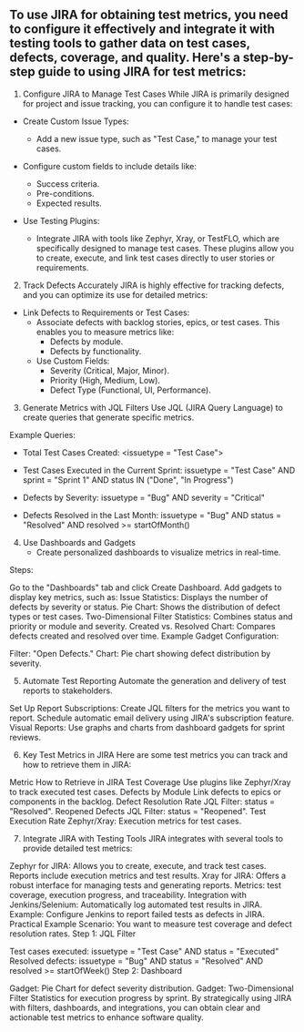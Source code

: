 ## To use JIRA for obtaining test metrics, you need to configure it effectively and integrate it with testing tools to gather data on test cases, defects, coverage, and quality. Here's a step-by-step guide to using JIRA for test metrics:

1. Configure JIRA to Manage Test Cases
While JIRA is primarily designed for project and issue tracking, you can configure it to handle test cases:

* Create Custom Issue Types:
    - Add a new issue type, such as "Test Case," to manage your test cases.

* Configure custom fields to include details like:
    - Success criteria.
    - Pre-conditions.
    - Expected results.

* Use Testing Plugins:
    - Integrate JIRA with tools like Zephyr, Xray, or TestFLO, which are specifically designed to manage test cases. These plugins allow you to create, execute, and link test cases directly to user stories or requirements.

2. Track Defects Accurately
JIRA is highly effective for tracking defects, and you can optimize its use for detailed metrics:

* Link Defects to Requirements or Test Cases:
    - Associate defects with backlog stories, epics, or test cases. This enables you to measure metrics like:
        - Defects by module.
        - Defects by functionality.
    - Use Custom Fields:  
        - Severity (Critical, Major, Minor).
        - Priority (High, Medium, Low).
        - Defect Type (Functional, UI, Performance).

3. Generate Metrics with JQL Filters
Use JQL (JIRA Query Language) to create queries that generate specific metrics.

Example Queries:

* Total Test Cases Created:
<issuetype = "Test Case">

*  Test Cases Executed in the Current Sprint:
issuetype = "Test Case" AND sprint = "Sprint 1" AND status IN ("Done", "In Progress")

* Defects by Severity:
issuetype = "Bug" AND severity = "Critical"

*  Defects Resolved in the Last Month:
issuetype = "Bug" AND status = "Resolved" AND resolved >= startOfMonth()

4. Use Dashboards and Gadgets
    - Create personalized dashboards to visualize metrics in real-time.

Steps:

Go to the "Dashboards" tab and click Create Dashboard.
Add gadgets to display key metrics, such as:
Issue Statistics: Displays the number of defects by severity or status.
Pie Chart: Shows the distribution of defect types or test cases.
Two-Dimensional Filter Statistics: Combines status and priority or module and severity.
Created vs. Resolved Chart: Compares defects created and resolved over time.
Example Gadget Configuration:

Filter: "Open Defects."
Chart: Pie chart showing defect distribution by severity.

5. Automate Test Reporting
Automate the generation and delivery of test reports to stakeholders.

Set Up Report Subscriptions:
Create JQL filters for the metrics you want to report.
Schedule automatic email delivery using JIRA's subscription feature.
Visual Reports:
Use graphs and charts from dashboard gadgets for sprint reviews.

6. Key Test Metrics in JIRA
Here are some test metrics you can track and how to retrieve them in JIRA:

Metric	How to Retrieve in JIRA
Test Coverage	Use plugins like Zephyr/Xray to track executed test cases.
Defects by Module	Link defects to epics or components in the backlog.
Defect Resolution Rate	JQL Filter: status = "Resolved".
Reopened Defects	JQL Filter: status = "Reopened".
Test Execution Rate	Zephyr/Xray: Execution metrics for test cases.

7. Integrate JIRA with Testing Tools
JIRA integrates with several tools to provide detailed test metrics:

Zephyr for JIRA:
Allows you to create, execute, and track test cases.
Reports include execution metrics and test results.
Xray for JIRA:
Offers a robust interface for managing tests and generating reports.
Metrics: test coverage, execution progress, and traceability.
Integration with Jenkins/Selenium:
Automatically log automated test results in JIRA.
Example: Configure Jenkins to report failed tests as defects in JIRA.
Practical Example
Scenario: You want to measure test coverage and defect resolution rates.
Step 1: JQL Filter

Test cases executed:
issuetype = "Test Case" AND status = "Executed"
Resolved defects:
issuetype = "Bug" AND status = "Resolved" AND resolved >= startOfWeek()
Step 2: Dashboard

Gadget: Pie Chart for defect severity distribution.
Gadget: Two-Dimensional Filter Statistics for execution progress by sprint.
By strategically using JIRA with filters, dashboards, and integrations, you can obtain clear and actionable test metrics to enhance software quality.
